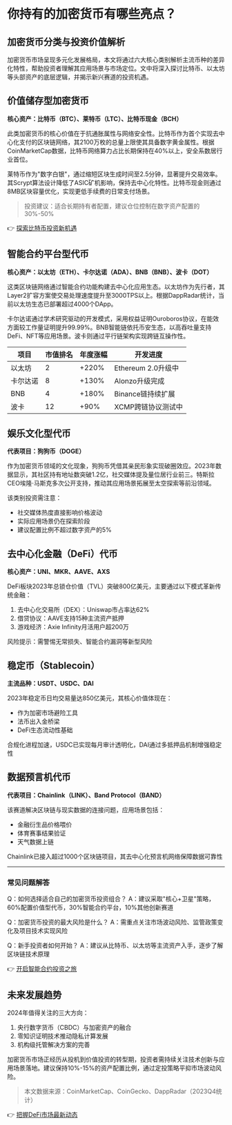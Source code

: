 # 你持有的加密货币有哪些亮点？

## 加密货币分类与投资价值解析

加密货币市场呈现多元化发展格局，本文将通过六大核心类别解析主流币种的差异化特性，帮助投资者理解其应用场景与市场定位。文中将深入探讨比特币、以太坊等头部资产的底层逻辑，并揭示新兴赛道的投资机遇。

## 价值储存型加密货币

**核心资产：比特币（BTC）、莱特币（LTC）、比特币现金（BCH）**

此类加密货币的核心价值在于抗通胀属性与网络安全性。比特币作为首个实现去中心化支付的区块链网络，其2100万枚的总量上限使其具备数字黄金属性。根据CoinMarketCap数据，比特币网络算力占比长期保持在40%以上，安全系数居行业首位。

莱特币作为"数字白银"，通过缩短区块生成时间至2.5分钟，显著提升交易效率。其Scrypt算法设计降低了ASIC矿机影响，保持去中心化特性。比特币现金则通过8MB区块容量优化，实现更低手续费的日常支付场景。

> 投资建议：适合长期持有者配置，建议仓位控制在数字资产配置的30%-50%

👉 [探索比特币投资新机遇](https://bit.ly/okx_welcome)

## 智能合约平台型代币

**核心资产：以太坊（ETH）、卡尔达诺（ADA）、BNB（BNB）、波卡（DOT）**

这类区块链网络通过智能合约功能构建去中心化应用生态。以太坊作为先行者，其Layer2扩容方案使交易处理速度提升至3000TPS以上。根据DappRadar统计，当前以太坊生态已部署超过4000个DApp。

卡尔达诺通过学术研究驱动的开发模式，采用权益证明Ouroboros协议，在能效方面较工作量证明提升99.99%。BNB智能链依托币安生态，以高吞吐量支持DeFi、NFT等应用场景。波卡则通过平行链架构实现跨链互操作性。

| 项目        | 市值排名 | 年度涨幅 | 开发进度 |
|-------------|----------|----------|----------|
| 以太坊      | 2        | +220%    | Ethereum 2.0升级中 |
| 卡尔达诺    | 8        | +130%    | Alonzo升级完成 |
| BNB         | 4        | +180%    | Binance链持续扩展 |
| 波卡        | 12       | +90%     | XCMP跨链协议测试中 |

## 娱乐文化型代币

**代表项目：狗狗币（DOGE）**

作为加密货币领域的文化现象，狗狗币凭借其亲民形象实现破圈效应。2023年数据显示，其社区持有地址数突破1.2亿，社交媒体提及量位居行业前三。特斯拉CEO埃隆·马斯克多次公开支持，推动其应用场景拓展至太空探索等前沿领域。

该类别投资需注意：
- 社交媒体热度直接影响价格波动
- 实际应用场景仍在探索阶段
- 建议配置比例不超过数字资产的5%

## 去中心化金融（DeFi）代币

**核心资产：UNI、MKR、AAVE、AXS**

DeFi板块2023年总锁仓价值（TVL）突破800亿美元，主要通过以下模式革新传统金融：
1. 去中心化交易所（DEX）：Uniswap市占率达62%
2. 借贷协议：AAVE支持15种主流资产抵押
3. 游戏经济：Axie Infinity月活用户超200万

风险提示：需警惕无常损失、智能合约漏洞等新型风险

## 稳定币（Stablecoin）

**主流品种：USDT、USDC、DAI**

2023年稳定币日均交易量达850亿美元，其核心价值体现在：
- 作为加密市场避险工具
- 法币出入金桥梁
- DeFi生态流动性基础

合规化进程加速，USDC已实现每月审计透明化，DAI通过多抵押品机制增强稳定性

## 数据预言机代币

**代表项目：Chainlink（LINK）、Band Protocol（BAND）**

该赛道解决区块链与现实数据的连接问题，应用场景包括：
- 金融衍生品价格喂价
- 体育赛事结果验证
- 天气数据上链

Chainlink已接入超过1000个区块链项目，其去中心化预言机网络保障数据可靠性

---

### 常见问题解答

Q：如何选择适合自己的加密货币投资组合？
A：建议采取"核心+卫星"策略，60%配置价值型代币，30%智能合约平台，10%其他创新赛道

Q：加密货币投资的最大风险是什么？
A：需重点关注市场波动风险、监管政策变化及项目技术实现风险

Q：新手投资者如何开始？
A：建议从比特币、以太坊等主流资产入手，逐步了解区块链技术原理

👉 [开启智能合约投资之旅](https://bit.ly/okx_welcome)

## 未来发展趋势

2024年值得关注的三大方向：
1. 央行数字货币（CBDC）与加密资产的融合
2. 零知识证明技术推动隐私计算发展
3. 机构级托管解决方案的完善

加密货币市场正经历从投机到价值投资的转型期，投资者需持续关注技术创新与应用场景落地。建议保持10%-15%的资产配置比例，通过定投策略平抑市场波动风险。

> 本文数据来源：CoinMarketCap、CoinGecko、DappRadar（2023Q4统计）

👉 [把握DeFi市场最新动态](https://bit.ly/okx_welcome)